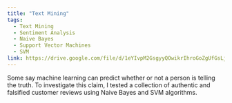 ```yaml
---
title: "Text Mining"
tags:
  - Text Mining
  - Sentiment Analysis
  - Naive Bayes
  - Support Vector Machines
  - SVM
link: https://drive.google.com/file/d/1eYIvpM2GsgyyQOwikrIhroGoZgUfGsLj/view?usp=sharing
---
```

Some say machine learning can predict whether or not a person is telling the truth. To
investigate this claim, I tested a collection of authentic and falsified customer reviews
using Naive Bayes and SVM algorithms.
